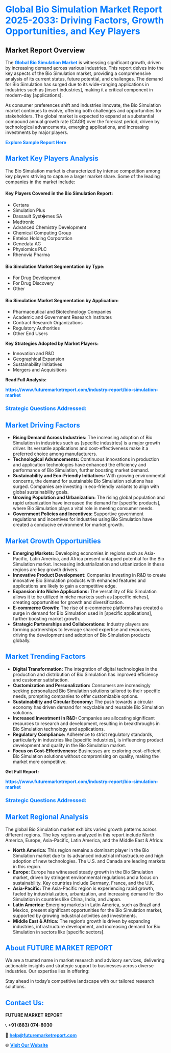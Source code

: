 <h1 style="color: #007BFF;">Global Bio Simulation Market Report 2025-2033: Driving Factors, Growth Opportunities, and Key Players</h1>

<section id="overview">
<h2>Market Report Overview</h2>
<p>The <a href="https://www.futuremarketreport.com/industry-report/bio-simulation-market" style="color: #007BFF; text-decoration: none;"><strong>Global Bio Simulation Market</strong></a> is witnessing significant growth, driven by increasing demand across various industries. This report delves into the key aspects of the Bio Simulation market, providing a comprehensive analysis of its current status, future potential, and challenges. The demand for Bio Simulation has surged due to its wide-ranging applications in industries such as [insert industries], making it a critical component in modern-day [applications].</p>
<p>As consumer preferences shift and industries innovate, the Bio Simulation market continues to evolve, offering both challenges and opportunities for stakeholders. The global market is expected to expand at a substantial compound annual growth rate (CAGR) over the forecast period, driven by technological advancements, emerging applications, and increasing investments by major players.</p>
</section>

<section id="overview">
<p><a href="https://www.futuremarketreport.com/request-sample/reportId=47809" style="color: #007BFF; text-decoration: none;"><strong>Explore Sample Report Here</strong></a></p>
</section>

<section id="key-players">
<h2 style="color: #007BFF;">Market Key Players Analysis</h2>
<p>The Bio Simulation market is characterized by intense competition among key players striving to capture a larger market share. Some of the leading companies in the market include:</p>
<h4>Key Players Covered in the Bio Simulation Report:</h4>
<ul><li>Certara</li><li>Simulation Plus</li><li>Dassault Syst�mes SA</li><li>Medtronic</li><li>Advanced Chemistry Development</li><li>Chemical Computing Group</li><li>Entelos Holding Corporation</li><li>Genedata AG</li><li>Physiomics PLC</li><li>Rhenovia Pharma</li></ul>
<h4>Bio Simulation Market Segmentation by Type:</h4>
<ul><li>For Drug Development</li><li>For Drug Discovery</li><li>Other</li></ul>

<h4>Bio Simulation Market Segmentation by Application:</h4>
<ul><li>Pharmaceutical and Biotechnology Companies</li><li>Academic and Government Research Institutes</li><li>Contract Research Organizations</li><li>Regulatory Authorities</li><li>Other End Users</li></ul>
<p><strong>Key Strategies Adopted by Market Players:</strong></p>
<ul>
<li>Innovation and R&D</li>
<li>Geographical Expansion</li>
<li>Sustainability Initiatives</li>
<li>Mergers and Acquisitions</li>
</ul>
</section>

<section>
<p><strong>Read Full Analysis: </strong></p><a href="https://www.futuremarketreport.com/industry-report/bio-simulation-market" style="color: #007BFF; text-decoration: none;"><strong>https://www.futuremarketreport.com/industry-report/bio-simulation-market</strong></a>
<h3 style="color: #007BFF;">Strategic Questions Addressed:</h3>
</section>

<section id="driving-factors">
<h2 style="color: #007BFF;">Market Driving Factors</h2>
<ul>
<li><strong>Rising Demand Across Industries:</strong> The increasing adoption of Bio Simulation in industries such as [specific industries] is a major growth driver. Its versatile applications and cost-effectiveness make it a preferred choice among manufacturers.</li>
<li><strong>Technological Advancements:</strong> Continuous innovations in production and application technologies have enhanced the efficiency and performance of Bio Simulation, further boosting market demand.</li>
<li><strong>Sustainability and Eco-Friendly Initiatives:</strong> With growing environmental concerns, the demand for sustainable Bio Simulation solutions has surged. Companies are investing in eco-friendly variants to align with global sustainability goals.</li>
<li><strong>Growing Population and Urbanization:</strong> The rising global population and rapid urbanization have increased the demand for [specific products], where Bio Simulation plays a vital role in meeting consumer needs.</li>
<li><strong>Government Policies and Incentives:</strong> Supportive government regulations and incentives for industries using Bio Simulation have created a conducive environment for market growth.</li>
</ul>
</section>

<section id="growth-opportunities">
<h2 style="color: #007BFF;">Market Growth Opportunities</h2>
<ul>
<li><strong>Emerging Markets:</strong> Developing economies in regions such as Asia-Pacific, Latin America, and Africa present untapped potential for the Bio Simulation market. Increasing industrialization and urbanization in these regions are key growth drivers.</li>
<li><strong>Innovative Product Development:</strong> Companies investing in R&D to create innovative Bio Simulation products with enhanced features and applications are likely to gain a competitive edge.</li>
<li><strong>Expansion into Niche Applications:</strong> The versatility of Bio Simulation allows it to be utilized in niche markets such as [specific niches], creating opportunities for growth and diversification.</li>
<li><strong>E-commerce Growth:</strong> The rise of e-commerce platforms has created a surge in demand for Bio Simulation used in [specific applications], further boosting market growth.</li>
<li><strong>Strategic Partnerships and Collaborations:</strong> Industry players are forming partnerships to leverage shared expertise and resources, driving the development and adoption of Bio Simulation products globally.</li>
</ul>
</section>

<section id="trending-factors">
<h2 style="color: #007BFF;">Market Trending Factors</h2>
<ul>
<li><strong>Digital Transformation:</strong> The integration of digital technologies in the production and distribution of Bio Simulation has improved efficiency and customer satisfaction.</li>
<li><strong>Customization and Personalization:</strong> Consumers are increasingly seeking personalized Bio Simulation solutions tailored to their specific needs, prompting companies to offer customizable options.</li>
<li><strong>Sustainability and Circular Economy:</strong> The push towards a circular economy has driven demand for recyclable and reusable Bio Simulation solutions.</li>
<li><strong>Increased Investment in R&D:</strong> Companies are allocating significant resources to research and development, resulting in breakthroughs in Bio Simulation technology and applications.</li>
<li><strong>Regulatory Compliance:</strong> Adherence to strict regulatory standards, particularly in industries like [specific industries], is influencing product development and quality in the Bio Simulation market.</li>
<li><strong>Focus on Cost-Effectiveness:</strong> Businesses are exploring cost-efficient Bio Simulation solutions without compromising on quality, making the market more competitive.</li>
</ul>
</section>

<section>
<p><strong>Get Full Report: </strong></p><a href="https://www.futuremarketreport.com/industry-report/bio-simulation-market" style="color: #007BFF; text-decoration: none;"><strong>https://www.futuremarketreport.com/industry-report/bio-simulation-market</strong></a>
<h3 style="color: #007BFF;">Strategic Questions Addressed:</h3>
</section>


<section id="regional-analysis">
<h2 style="color: #007BFF;">Market Regional Analysis</h2>
<p>The global Bio Simulation market exhibits varied growth patterns across different regions. The key regions analyzed in this report include North America, Europe, Asia-Pacific, Latin America, and the Middle East & Africa:</p>
<ul>
<li><strong>North America:</strong> This region remains a dominant player in the Bio Simulation market due to its advanced industrial infrastructure and high adoption of new technologies. The U.S. and Canada are leading markets in this region.</li>
<li><strong>Europe:</strong> Europe has witnessed steady growth in the Bio Simulation market, driven by stringent environmental regulations and a focus on sustainability. Key countries include Germany, France, and the U.K.</li>
<li><strong>Asia-Pacific:</strong> The Asia-Pacific region is experiencing rapid growth, fueled by industrialization, urbanization, and increasing demand for Bio Simulation in countries like China, India, and Japan.</li>
<li><strong>Latin America:</strong> Emerging markets in Latin America, such as Brazil and Mexico, present significant opportunities for the Bio Simulation market, supported by growing industrial activities and investments.</li>
<li><strong>Middle East & Africa:</strong> The region’s growth is driven by expanding industries, infrastructure development, and increasing demand for Bio Simulation in sectors like [specific sectors].</li>
</ul>
</section>

<footer>
<h2 style="color: #007BFF;">About FUTURE MARKET REPORT</h2>
<p>We are a trusted name in market research and advisory services, delivering actionable insights and strategic support to businesses across diverse industries. Our expertise lies in offering:</p>

<p>Stay ahead in today’s competitive landscape with our tailored research solutions.</p>

<h2 style="color: #007BFF;">Contact Us:</h2>
<p><strong>FUTURE MARKET REPORT</strong></p>
<p>📞 <strong>+91 (883) 074-8030</strong></p>
<p>📧 <strong><a href="mailto:help@futuremarketreport.com" style="color: #007BFF;">help@futuremarketreport.com</a></strong></p>
<p>🌐 <strong><a href="https://www.futuremarketreport.com/" style="color: #007BFF;">Visit Our Website</a></strong></p>
</footer>